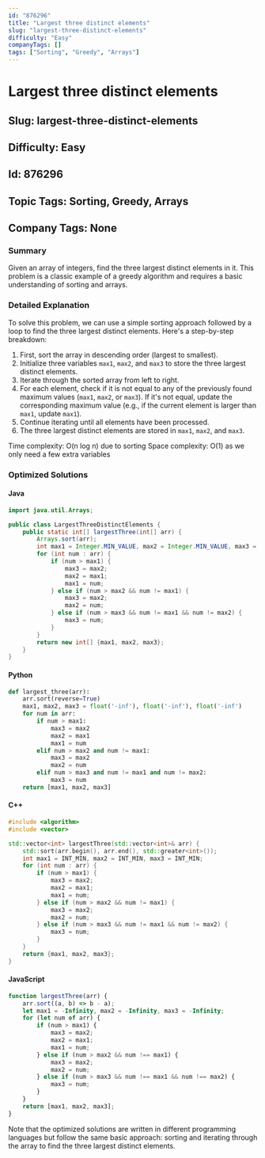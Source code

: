 ```yaml
---
id: "876296"
title: "Largest three distinct elements"
slug: "largest-three-distinct-elements"
difficulty: "Easy"
companyTags: []
tags: ["Sorting", "Greedy", "Arrays"]
---
```


# Largest three distinct elements
## Slug: largest-three-distinct-elements
## Difficulty: Easy
## Id: 876296
## Topic Tags: Sorting, Greedy, Arrays
## Company Tags: None

### Summary
Given an array of integers, find the three largest distinct elements in it. This problem is a classic example of a greedy algorithm and requires a basic understanding of sorting and arrays.

### Detailed Explanation
To solve this problem, we can use a simple sorting approach followed by a loop to find the three largest distinct elements. Here's a step-by-step breakdown:

1. First, sort the array in descending order (largest to smallest).
2. Initialize three variables `max1`, `max2`, and `max3` to store the three largest distinct elements.
3. Iterate through the sorted array from left to right.
4. For each element, check if it is not equal to any of the previously found maximum values (`max1`, `max2`, or `max3`). If it's not equal, update the corresponding maximum value (e.g., if the current element is larger than `max1`, update `max1`).
5. Continue iterating until all elements have been processed.
6. The three largest distinct elements are stored in `max1`, `max2`, and `max3`.

Time complexity: O(n log n) due to sorting
Space complexity: O(1) as we only need a few extra variables

### Optimized Solutions

#### Java
```java
import java.util.Arrays;

public class LargestThreeDistinctElements {
    public static int[] largestThree(int[] arr) {
        Arrays.sort(arr);
        int max1 = Integer.MIN_VALUE, max2 = Integer.MIN_VALUE, max3 = Integer.MIN_VALUE;
        for (int num : arr) {
            if (num > max1) {
                max3 = max2;
                max2 = max1;
                max1 = num;
            } else if (num > max2 && num != max1) {
                max3 = max2;
                max2 = num;
            } else if (num > max3 && num != max1 && num != max2) {
                max3 = num;
            }
        }
        return new int[] {max1, max2, max3};
    }
}
```

#### Python
```python
def largest_three(arr):
    arr.sort(reverse=True)
    max1, max2, max3 = float('-inf'), float('-inf'), float('-inf')
    for num in arr:
        if num > max1:
            max3 = max2
            max2 = max1
            max1 = num
        elif num > max2 and num != max1:
            max3 = max2
            max2 = num
        elif num > max3 and num != max1 and num != max2:
            max3 = num
    return [max1, max2, max3]
```

#### C++
```cpp
#include <algorithm>
#include <vector>

std::vector<int> largestThree(std::vector<int>& arr) {
    std::sort(arr.begin(), arr.end(), std::greater<int>());
    int max1 = INT_MIN, max2 = INT_MIN, max3 = INT_MIN;
    for (int num : arr) {
        if (num > max1) {
            max3 = max2;
            max2 = max1;
            max1 = num;
        } else if (num > max2 && num != max1) {
            max3 = max2;
            max2 = num;
        } else if (num > max3 && num != max1 && num != max2) {
            max3 = num;
        }
    }
    return {max1, max2, max3};
}
```

#### JavaScript
```javascript
function largestThree(arr) {
    arr.sort((a, b) => b - a);
    let max1 = -Infinity, max2 = -Infinity, max3 = -Infinity;
    for (let num of arr) {
        if (num > max1) {
            max3 = max2;
            max2 = max1;
            max1 = num;
        } else if (num > max2 && num !== max1) {
            max3 = max2;
            max2 = num;
        } else if (num > max3 && num !== max1 && num !== max2) {
            max3 = num;
        }
    }
    return [max1, max2, max3];
}
```

Note that the optimized solutions are written in different programming languages but follow the same basic approach: sorting and iterating through the array to find the three largest distinct elements.